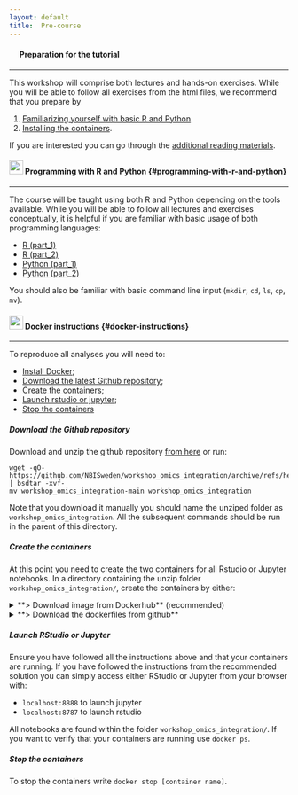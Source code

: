 ```yaml
---
layout: default
title:  Pre-course
---
```


#### <img border="0" src="https://www.svgrepo.com/show/26916/book.svg" width="15" height="15"> Preparation for the tutorial
***

This workshop will comprise both lectures and hands-on exercises. While you will be able to follow all exercises from the html files, we recommend that you prepare by 

1. [Familiarizing yourself with basic R and Python](#programming-with-r-and-python)
2. [Installing the containers](#docker-instructions).

If you are interested you can go through the [additional reading materials][5].

#### <img border="0" src="https://www.svgrepo.com/show/7421/computer.svg" width="25" height="25"> Programming with R and Python {#programming-with-r-and-python}
***

The course will be taught using both R and Python depending on the tools available. While you will be able to follow all lectures and exercises conceptually, it is helpful if you are familiar with basic usage of both programming languages:
- [R (part_1)](https://swcarpentry.github.io/r-novice-inflammation/)
- [R (part_2)](http://swcarpentry.github.io/r-novice-gapminder/)
- [Python (part_1)](https://swcarpentry.github.io/python-novice-inflammation/)
- [Python (part_2)](http://swcarpentry.github.io/python-novice-gapminder/)

You should also be familiar with basic command line input (`mkdir`, `cd`, `ls`, `cp`, `mv`).

#### <img border="0" src="https://www.svgrepo.com/show/303231/docker-logo.svg" width="25" height="25"> Docker instructions {#docker-instructions}
***

To reproduce all analyses you will need to:
- [Install Docker](https://docs.docker.com/get-docker/);
- [Download the latest Github repository](#download-the-github-repository);
- [Create the containers](#create-the-containers);
- [Launch rstudio or jupyter](#launch-rstudio-or-jupyter);
- [Stop the containers](#stop-the-containers)

##### Download the Github repository
Download and unzip the github repository [from here](https://github.com/NBISweden/workshop_omics_integration/) or run:  
```
wget -qO- https://github.com/NBISweden/workshop_omics_integration/archive/refs/heads/main.zip | bsdtar -xvf-
mv workshop_omics_integration-main workshop_omics_integration
``` 

Note that you download it manually you should name the unziped folder as `workshop_omics_integration`. All the subsequent commands should be run in the parent of this directory.


##### Create the containers

At this point you need to create the two containers for all Rstudio or Jupyter notebooks. In a directory containing the unzip folder `workshop_omics_integration/`, create the containers by either:

<details>
  <summary markdown="span">**> Download image from Dockerhub** (recommended)</summary>

  Pull and start the images. Remember to replace `<yourpassword>` with your password, and `/path/to/your/` with the path to your directory. If you want to use the current working directory, use `$(pwd)` in MacOS/Linux and `$(PWD}` in Windows powershell.

  ```
  ########### Rstudio image ###########
  # Your user is 'rstudio' (without the quotes)
  sudo docker run -d --rm -p 8787:8787 \
    -e PASSWORD=<yourpassword> \ 
    -v /path/to/your/workshop_omics_integration:/home/rstudio/workshop_omics_integration/ \
    ruibenfeitas/rstudio:30_08_2021
  
  ########### Jupyter image ###########
  # Your user is 'jovyan' (without the quotes)
  sudo docker run -d --rm -p 8888:8888 \
    -e JUPYTER_TOKEN=<yourpassword> \
    -v /path/to/your/workshop_omics_integration/:/home/jovyan/workshop_omics_integration/ \
    ruibenfeitas/jupyter:30_08_2021
  ```
</details>


<details>
  <summary markdown="span">**> Download the dockerfiles from github**</summary>

On github you will find the dockerfiles necessary from the github repository, under `workshop_omics_integration/docker/` (you need the files `Dockerfile_jupyter`, `Dockerfile_rstudio`, `docker-compose.yml` and `environment_jupyter`). [Install docker compose](https://docs.docker.com/compose/install/) and then:

```
## copy the dockerfiles found in the downloaded directory to the directory above
cp -r /path/to/your/workshop_omics_integration/docker/* /path/to/your/
```

Build and start the containers
```
docker-compose up -d --build
```
</details>





##### Launch RStudio or Jupyter

Ensure you have followed all the instructions above and that your containers are running. If you have followed the instructions from the recommended solution you can simply access either RStudio or Jupyter from your browser with:
- `localhost:8888` to launch jupyter
- `localhost:8787` to launch rstudio

All notebooks are found within the folder `workshop_omics_integration/`. If you want to verify that your containers are running use `docker ps`.

##### Stop the containers
To stop the containers write `docker stop [container name]`.


[2]: https://datacarpentry.org/genomics-r-intro/
[3]: https://datacarpentry.org/python-ecology-lesson/
[4]: https://nbisweden.github.io/workshop-python/ht19/
[5]: reading_materials.md
[6]: https://nbisweden.github.io/workshop-r/
